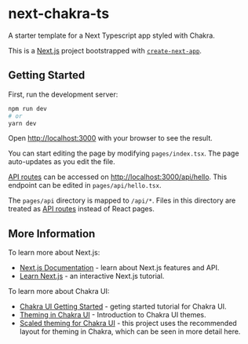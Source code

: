 # next-chakra-ts

A starter template for a Next Typescript app styled with Chakra.

This is a [Next.js](https://nextjs.org/) project bootstrapped with [`create-next-app`](https://github.com/vercel/next.js/tree/canary/packages/create-next-app).

## Getting Started

First, run the development server:

```bash
npm run dev
# or
yarn dev
```

Open [http://localhost:3000](http://localhost:3000) with your browser to see the result.

You can start editing the page by modifying `pages/index.tsx`. The page auto-updates as you edit the file.

[API routes](https://nextjs.org/docs/api-routes/introduction) can be accessed on [http://localhost:3000/api/hello](http://localhost:3000/api/hello). This endpoint can be edited in `pages/api/hello.tsx`.

The `pages/api` directory is mapped to `/api/*`. Files in this directory are treated as [API routes](https://nextjs.org/docs/api-routes/introduction) instead of React pages.

## More Information

To learn more about Next.js:

- [Next.js Documentation](https://nextjs.org/docs) - learn about Next.js features and API.
- [Learn Next.js](https://nextjs.org/learn) - an interactive Next.js tutorial.

To learn more about Chakra UI:

- [Chakra UI Getting Started](https://chakra-ui.com/docs/getting-started) - geting started tutorial for Chakra UI.
- [Theming in Chakra UI](https://chakra-ui.com/docs/theming/theme) - Introduction to Chakra UI themes.
- [Scaled theming for Chakra UI](https://chakra-ui.com/docs/theming/customize-theme#scaling-out-your-project) - this project uses the recommended layout for theming in Chakra, which can be seen in more detail here.  
